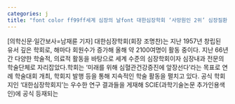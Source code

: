 ```yaml
---
categories: j
title: "font color ff99ff세계 심장의 날font 대한심장학회 ‘사망원인 2위’ 심장질환 예방 위해 앞장"
---
```

[의학신문·일간보사=남재륜 기자] 대한심장학회(회장 조명찬)는 지난 1957년 창립된 유서 깊은 학회로, 해마다 회원수가 증가해 올해 약 2100여명이 활동 중이다. 지난 66년간 다양한 학술적, 의료적 활동을 바탕으로 세계 수준의 심장학회이자 심장내과 전문의 학술단체로 자리잡았다.학회는 ‘미래를 위해 심혈관건강증진에 앞장선다’라는 목표로 연례 학술대회 개최, 학회지 발행 등을 통해 지속적인 학술 활동을 펼치고 있다. 공식 학회지인 ‘대한심장학회지’는 우수한 연구 결과들을 게재해 SCIE(과학기술논문 추가인용색인)에 공식 등재되는